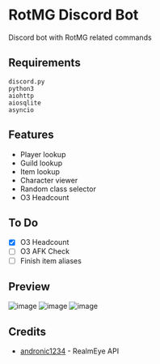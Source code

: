 # RotMG Discord Bot
Discord bot with RotMG related commands

## Requirements
```
discord.py
python3
aiohttp
aiosqlite
asyncio
```

## Features
* Player lookup
* Guild lookup
* Item lookup
* Character viewer
* Random class selector
* O3 Headcount

## To Do
- [x] O3 Headcount
- [ ] O3 AFK Check
- [ ] Finish item aliases

## Preview
![image](https://github.com/Leet333/RotMG-Discord-Bot/assets/153109379/241379c9-abbb-4de2-972f-d815c4744358)
![image](https://github.com/Leet333/RotMG-Discord-Bot/assets/153109379/2481bc3c-b3bb-4f08-9c6a-9dc07b6b1e56)
![image](https://github.com/Leet333/RotMG-Discord-Bot/assets/153109379/65be0950-6265-40e6-a60d-7189e0f71b68)

## Credits
* [andronic1234](https://github.com/andronic1234/realmeye-api) - RealmEye API
